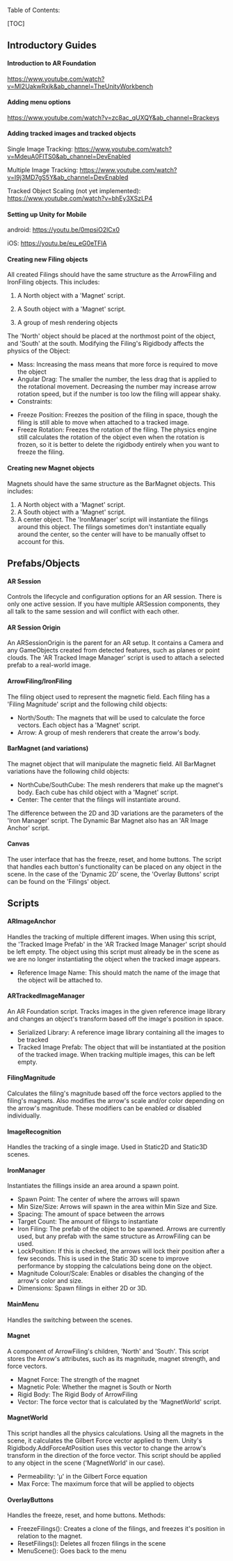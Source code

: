 Table of Contents:

[TOC]

## Introductory Guides

#### Introduction to AR Foundation
https://www.youtube.com/watch?v=Ml2UakwRxjk&ab_channel=TheUnityWorkbench

#### Adding menu options
https://www.youtube.com/watch?v=zc8ac_qUXQY&ab_channel=Brackeys

#### Adding tracked images and tracked objects
Single Image Tracking: https://www.youtube.com/watch?v=MdeuA0FITS0&ab_channel=DevEnabled

Multiple Image Tracking: https://www.youtube.com/watch?v=I9j3MD7gS5Y&ab_channel=DevEnabled

Tracked Object Scaling (not yet implemented): https://www.youtube.com/watch?v=bhEy3XSzLP4

#### Setting up Unity for Mobile
android: https://youtu.be/0mpsiO2lCx0

iOS: https://youtu.be/eu_eG0eTFlA

#### Creating new Filing objects

All created Filings should have the same structure as the ArrowFiling and IronFiling objects. This includes:

1. A North object with a 'Magnet' script.

2. A South object with a 'Magnet' script.

3. A group of mesh rendering objects

The 'North' object should be placed at the northmost point of the object, and 'South' at the south. Modifying the Filing's Rigidbody affects the physics of the Object:
- Mass: Increasing the mass means that more force is required to move the object
- Angular Drag: The smaller the number, the less drag that is applied to the rotational movement. Decreasing the number may increase arrow rotation speed, but if the number is too low the filing will appear shaky.
- Constraints: 
* Freeze Position: Freezes the position of the filing in space, though the filing is still able to move when attached to a tracked image.
* Freeze Rotation: Freezes the rotation of the filing. The physics engine still calculates the rotation of the object even when the rotation is frozen, so it is better to delete the rigidbody entirely when you want to freeze the filing. 

#### Creating new Magnet objects

Magnets should have the same structure as the BarMagnet objects. This includes:
1. A North object with a 'Magnet' script.
2. A South object with a 'Magnet' script.
3. A center object. The 'IronManager' script will instantiate the filings around this object. The filings sometimes don't instantiate equally around the center, so the center will have to be manually offset to account for this. 


## Prefabs/Objects

#### AR Session
Controls the lifecycle and configuration options for an AR session. There is only one active session. If you have multiple ARSession components, they all talk to the same session and will conflict with each other.

#### AR Session Origin
An ARSessionOrigin is the parent for an AR setup. It contains a Camera and any GameObjects created from detected features, such as planes or point clouds. The 'AR Tracked Image Manager' script is used to attach a selected prefab to a real-world image. 

#### ArrowFiling/IronFiling
The filing object used to represent the magnetic field. Each filing has a 'Filing Magnitude' script and the following child objects:
- North/South: The magnets that will be used to calculate the force vectors. Each object has a 'Magnet' script.
- Arrow: A group of mesh renderers that create the arrow's body. 


#### BarMagnet (and variations)
The magnet object that will manipulate the magnetic field. All BarMagnet variations have the following child objects:
- NorthCube/SouthCube: The mesh renderers that make up the magnet's body. Each cube has child object with a 'Magnet' script.
- Center: The center that the filings will instantiate around.

The difference between the 2D and 3D variations are the parameters of the 'Iron Manager' script. The Dynamic Bar Magnet also has an 'AR Image Anchor' script.

#### Canvas
The user interface that has the freeze, reset, and home buttons. The script that handles each button's functionality can be placed on any object in the scene. In the case of the 'Dynamic 2D' scene, the 'Overlay Buttons' script can be found on the 'Filings' object. 

## Scripts
#### ARImageAnchor
Handles the tracking of multiple different images. When using this script, the 'Tracked Image Prefab' in the 'AR Tracked Image Manager' script should be left empty. The object using this script must already be in the scene as we are no longer instantiating the object when the tracked image appears. 
- Reference Image Name: This should match the name of the image that the object will be attached to.

#### ARTrackedImageManager
An AR Foundation script. Tracks images in the given reference image library and changes an object's transform based off the image's position in space. 

- Serialized Library: A reference image library containing all the images to be tracked
- Tracked Image Prefab: The object that will be instantiated at the position of the tracked image. When tracking multiple images, this can be left empty. 

#### FilingMagnitude
Calculates the filing's magnitude based off the force vectors applied to the filing's magnets. Also modifies the arrow's scale and/or color depending on the arrow's magnitude. These modifiers can be enabled or disabled individually. 

#### ImageRecognition
Handles the tracking of a single image. Used in Static2D and Static3D scenes.

#### IronManager

Instantiates the fillings inside an area around a spawn point. 

- Spawn Point: The center of where the arrows will spawn
- Min Size/Size: Arrows will spawn in the area within Min Size and Size.
- Spacing: The amount of space between the arrows
- Target Count: The amount of filings to instantiate
- Iron Filing: The prefab of the object to be spawned. Arrows are currently used, but any prefab with the same structure as ArrowFiling can be used. 
- LockPosition: If this is checked, the arrows will lock their position after a few seconds. This is used in the Static 3D scene to improve performance by stopping the calculations being done on the object.
- Magnitude Colour/Scale: Enables or disables the changing of the arrow's color and size.
- Dimensions: Spawn filings in either 2D or 3D. 

#### MainMenu
Handles the switching between the scenes. 

#### Magnet
A component of ArrowFiling's children, 'North' and 'South'. This script stores the Arrow's attributes, such as its magnitude, magnet strength, and force vectors.
-  Magnet Force: The strength of the magnet
-  Magnetic Pole: Whether the magnet is South or North
-  Rigid Body: The Rigid Body of ArrowFiling
-  Vector: The force vector that is calculated by the 'MagnetWorld' script. 

#### MagnetWorld
This script handles all the physics calculations. Using all the magnets in the scene, it calculates the Gilbert Force vector applied to them. Unity's Rigidbody.AddForceAtPosition uses this vector to change the arrow's transform in the direction of the force vector. This script should be applied to any object in the scene ('MagnetWorld' in our case).

- Permeability: 'μ' in the Gilbert Force equation
- Max Force: The maximum force that will be applied to objects

#### OverlayButtons
Handles the freeze, reset, and home buttons.
Methods:
- FreezeFilings(): Creates a clone of the filings, and freezes it's position in relation to the magnet.
- ResetFilings(): Deletes all frozen filings in the scene
- MenuScene(): Goes back to the menu











